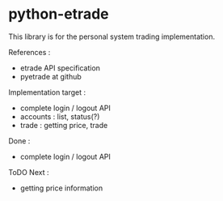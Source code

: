 python-etrade
=============

This library is for the personal system trading implementation.

References :
* etrade API specification
* pyetrade at github

Implementation target :
* complete login / logout API
* accounts : list, status(?)
* trade : getting price, trade

Done :
* complete login / logout API

ToDO Next :
* getting price information